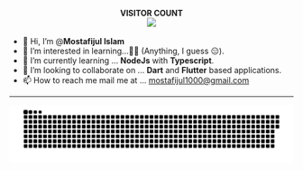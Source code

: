 <p align="center"> 
  <b>VISITOR COUNT</b>
  <br>
  <img src="https://profile-counter.glitch.me/hippopop/count.svg" />
</p>

- 👋 Hi, I’m @**Mostafijul Islam**
- 👀 I’m interested in learning...🤔🤔  (Anything, I guess 😑).
- 🌱 I’m currently learning ... **NodeJs** with **Typescript**.
- 💞️ I’m looking to collaborate on ... **Dart** and **Flutter** based applications.
- 📫 How to reach me mail me at ...  <mostafijul1000@gmail.com>

---
<img src="commit_snake.svg">

<!---
Hippopop/Hippopop is a ✨ special ✨ repository because its `README.md` (this file) appears on your GitHub profile.
You can click the Preview link to take a look at your changes.
--->
